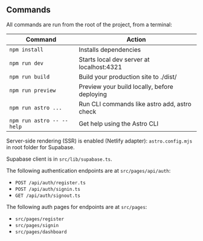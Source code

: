 ## Commands
All commands are run from the root of the project, from a terminal:

| Command	| Action |
 ------------- | ------------- 
| `npm install`	| Installs dependencies |
| `npm run dev`	| Starts local dev server at localhost:4321 |
| `npm run build`	| Build your production site to ./dist/ |
| `npm run preview`	| Preview your build locally, before deploying | 
| `npm run astro ...`	| Run CLI commands like astro add, astro check |
| `npm run astro -- --help` |	Get help using the Astro CLI |

Server-side rendering (SSR) is enabled (Netlify adapter): `astro.config.mjs` in root folder for Supabase.

Supabase client is in `src/lib/supabase.ts`.

The following authentication endpoints are at `src/pages/api/auth`:

- `POST /api/auth/register.ts`
- `POST /api/auth/signin.ts`
- `GET /api/auth/signout.ts`

The following auth pages for endpoints are at `src/pages`:
- `src/pages/register`
- `src/pages/signin`
- `src/pages/dashboard`
